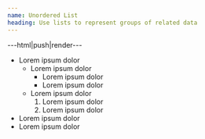 ```yaml
---
name: Unordered List
heading: Use lists to represent groups of related data
---
```


---html|push|render---

<ul>
	<li>Lorem ipsum dolor
		<ul>
			<li>Lorem ipsum dolor
				<ul>
					<li>Lorem ipsum dolor</li>
					<li>Lorem ipsum dolor</li>
				</ul>
			</li>
			<li>Lorem ipsum dolor
				<ol>
					<li>Lorem ipsum dolor</li>
					<li>Lorem ipsum dolor</li>
				</ol>
			</li>
		</ul>
	</li>
	<li>Lorem ipsum dolor</li>
	<li>Lorem ipsum dolor</li>
</ul>